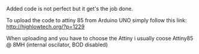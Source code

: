 Added code is not perfect but it get's the job done.

To upload the code to attiny 85 from Arduino UNO simply follow this link:
http://highlowtech.org/?p=1229

When uploading and you have to choose the Attiny i usually coose Attiny85 @ 8MH (internal oscilator, BOD disabled)
